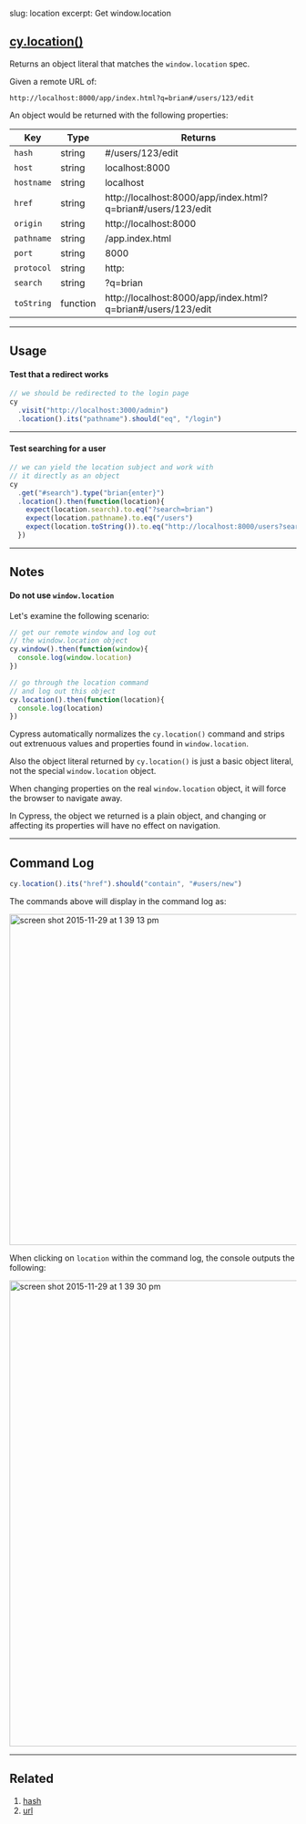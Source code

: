 slug: location
excerpt: Get window.location

## [cy.location()](#usage)

Returns an object literal that matches the `window.location` spec.

Given a remote URL of:

```
http://localhost:8000/app/index.html?q=brian#/users/123/edit
```

An object would be returned with the following properties:

Key | Type | Returns
--- | --- | ----
`hash` | string | #/users/123/edit
`host` | string | localhost:8000
`hostname` | string | localhost
`href` | string | http://localhost:8000/app/index.html?q=brian#/users/123/edit
`origin` | string | http://localhost:8000
`pathname` | string | /app.index.html
`port` | string | 8000
`protocol` | string | http:
`search` | string | ?q=brian
`toString` | function | http://localhost:8000/app/index.html?q=brian#/users/123/edit

***

## Usage

#### Test that a redirect works

```javascript
// we should be redirected to the login page
cy
  .visit("http://localhost:3000/admin")
  .location().its("pathname").should("eq", "/login")
```

***

#### Test searching for a user

```javascript
// we can yield the location subject and work with
// it directly as an object
cy
  .get("#search").type("brian{enter}")
  .location().then(function(location){
    expect(location.search).to.eq("?search=brian")
    expect(location.pathname).to.eq("/users")
    expect(location.toString()).to.eq("http://localhost:8000/users?search=brian")
  })
```

***

## Notes

#### Do not use `window.location`

Let's examine the following scenario:

```javascript
// get our remote window and log out
// the window.location object
cy.window().then(function(window){
  console.log(window.location)
})
```

```javascript
// go through the location command
// and log out this object
cy.location().then(function(location){
  console.log(location)
})
```

Cypress automatically normalizes the `cy.location()` command and strips out extrenuous values and properties found in `window.location`.

Also the object literal returned by `cy.location()` is just a basic object literal, not the special `window.location` object.

When changing properties on the real `window.location` object, it will force the browser to navigate away.

In Cypress, the object we returned is a plain object, and changing or affecting its properties will have no effect on navigation.

***

## Command Log

```javascript
cy.location().its("href").should("contain", "#users/new")
```

The commands above will display in the command log as:

<img width="581" alt="screen shot 2015-11-29 at 1 39 13 pm" src="https://cloud.githubusercontent.com/assets/1271364/11459185/b2bca74a-969e-11e5-85b5-3d154efd57a7.png">

When clicking on `location` within the command log, the console outputs the following:

<img width="818" alt="screen shot 2015-11-29 at 1 39 30 pm" src="https://cloud.githubusercontent.com/assets/1271364/11459186/b6766bc8-969e-11e5-85b4-d9a1c67e6ef2.png">

***

## Related

1. [hash](http://on.cypress.io/api/hash)
2. [url](http://on.cypress.io/api/url)